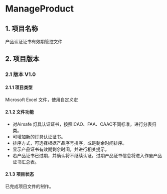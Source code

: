 # ManageProduct

## 1. 项目名称 <br>
产品认证证书有效期管控文件 <br>
## 2. 项目版本<br>
### 2.1 版本 V1.0 <br>
#### 2.1.1 项目类型<br>
Microsoft Excel 文件，使用自定义宏 <br>
#### 2.1.2 文件功能<br>
  * 对Airsafe 灯具认证证书，按照ICAO、FAA、CAAC不同标准，进行分表归类。<br>
  * 可增加新的灯具认证证书。<br>
  * 排序方式，可选择根据产品序号排序，或是剩余时间排序。<br>
  * 显示产品证书有效期剩余时间，并进行相关提示。<br>
  * 若产品证书已过期，并确认将不继续认证，过期产品证书信息将进入作废产品证书汇总表。<br>
#### 2.1.3 项目状态 <br>
已完成项目文件的制作。<br>
